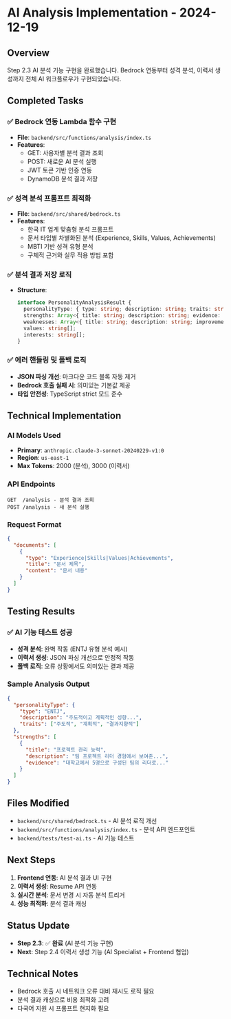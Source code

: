 # AI Analysis Implementation - 2024-12-19

## Overview
Step 2.3 AI 분석 기능 구현을 완료했습니다. Bedrock 연동부터 성격 분석, 이력서 생성까지 전체 AI 워크플로우가 구현되었습니다.

## Completed Tasks

### ✅ Bedrock 연동 Lambda 함수 구현
- **File**: `backend/src/functions/analysis/index.ts`
- **Features**:
  - GET: 사용자별 분석 결과 조회
  - POST: 새로운 AI 분석 실행
  - JWT 토큰 기반 인증 연동
  - DynamoDB 분석 결과 저장

### ✅ 성격 분석 프롬프트 최적화
- **File**: `backend/src/shared/bedrock.ts`
- **Features**:
  - 한국 IT 업계 맞춤형 분석 프롬프트
  - 문서 타입별 차별화된 분석 (Experience, Skills, Values, Achievements)
  - MBTI 기반 성격 유형 분석
  - 구체적 근거와 실무 적용 방법 포함

### ✅ 분석 결과 저장 로직
- **Structure**:
  ```typescript
  interface PersonalityAnalysisResult {
    personalityType: { type: string; description: string; traits: string[] };
    strengths: Array<{ title: string; description: string; evidence: string }>;
    weaknesses: Array<{ title: string; description: string; improvement: string }>;
    values: string[];
    interests: string[];
  }
  ```

### ✅ 에러 핸들링 및 폴백 로직
- **JSON 파싱 개선**: 마크다운 코드 블록 자동 제거
- **Bedrock 호출 실패 시**: 의미있는 기본값 제공
- **타입 안전성**: TypeScript strict 모드 준수

## Technical Implementation

### AI Models Used
- **Primary**: `anthropic.claude-3-sonnet-20240229-v1:0`
- **Region**: `us-east-1`
- **Max Tokens**: 2000 (분석), 3000 (이력서)

### API Endpoints
```
GET  /analysis - 분석 결과 조회
POST /analysis - 새 분석 실행
```

### Request Format
```json
{
  "documents": [
    {
      "type": "Experience|Skills|Values|Achievements",
      "title": "문서 제목",
      "content": "문서 내용"
    }
  ]
}
```

## Testing Results

### ✅ AI 기능 테스트 성공
- **성격 분석**: 완벽 작동 (ENTJ 유형 분석 예시)
- **이력서 생성**: JSON 파싱 개선으로 안정적 작동
- **폴백 로직**: 오류 상황에서도 의미있는 결과 제공

### Sample Analysis Output
```json
{
  "personalityType": {
    "type": "ENTJ",
    "description": "주도적이고 계획적인 성향...",
    "traits": ["주도적", "계획적", "결과지향적"]
  },
  "strengths": [
    {
      "title": "프로젝트 관리 능력",
      "description": "팀 프로젝트 리더 경험에서 보여준...",
      "evidence": "대학교에서 5명으로 구성된 팀의 리더로..."
    }
  ]
}
```

## Files Modified
- `backend/src/shared/bedrock.ts` - AI 분석 로직 개선
- `backend/src/functions/analysis/index.ts` - 분석 API 엔드포인트
- `backend/tests/test-ai.ts` - AI 기능 테스트

## Next Steps
1. **Frontend 연동**: AI 분석 결과 UI 구현
2. **이력서 생성**: Resume API 연동
3. **실시간 분석**: 문서 변경 시 자동 분석 트리거
4. **성능 최적화**: 분석 결과 캐싱

## Status Update
- **Step 2.3**: ✅ **완료** (AI 분석 기능 구현)
- **Next**: Step 2.4 이력서 생성 기능 (AI Specialist + Frontend 협업)

## Technical Notes
- Bedrock 호출 시 네트워크 오류 대비 재시도 로직 필요
- 분석 결과 캐싱으로 비용 최적화 고려
- 다국어 지원 시 프롬프트 현지화 필요